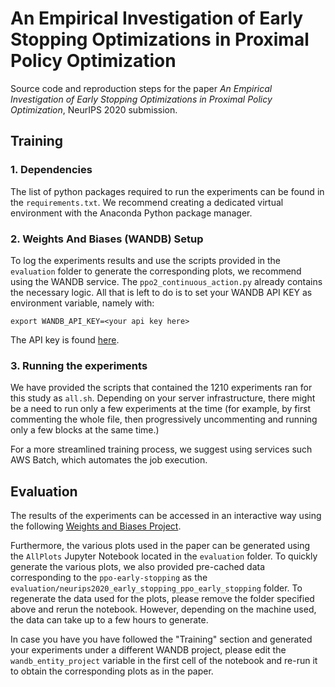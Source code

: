 # An Empirical Investigation of Early Stopping Optimizations in Proximal Policy Optimization

Source code and reproduction steps for the paper _An Empirical Investigation of Early Stopping Optimizations in Proximal Policy Optimization_, NeurIPS 2020 submission.

## Training

### 1. Dependencies

The list of python packages required to run the experiments can be found in the `requirements.txt`.
We recommend creating a dedicated virtual environment with the Anaconda Python package manager.

### 2. Weights And Biases (WANDB) Setup

To log the experiments results and use the scripts provided in the `evaluation` folder to generate the corresponding plots, we
recommend using the WANDB service.
The `ppo2_continuous_action.py` already contains the necessary logic.
All that is left to do is to set your WANDB API KEY as environment variable, namely with:
```
export WANDB_API_KEY=<your api key here>
```
The API key is found [here](https://app.wandb.ai/settings).

### 3. Running the experiments

We have provided the scripts that contained the 1210 experiments ran for this study as `all.sh`.
Depending on your server infrastructure, there might be a need to run only a few experiments at the time (for example, by first commenting the whole file, then progressively uncommenting and running only a few blocks at the same time.)

For a more streamlined training process, we suggest using services such AWS Batch, which automates the job execution.

## Evaluation

The results of the experiments can be accessed in an interactive way using the following [Weights and Biases Project](https://app.wandb.ai/neurips2020-early-stopping/ppo-early-stopping/reports/Final-Report--VmlldzoxMjYxNjc).

Furthermore, the various plots used in the paper can be generated using the `AllPlots` Jupyter Notebook located in the `evaluation` folder.
To quickly generate the various plots, we also provided pre-cached data corresponding to the `ppo-early-stopping` as the `evaluation/neurips2020_early_stopping_ppo_early_stopping` folder.
To regenerate the data used for the plots, please remove the folder specified above and rerun the notebook. However, depending on the machine used, the data can take up to a few hours to generate.

In case you have you have followed the "Training" section and generated your experiments under a different WANDB project, please edit the `wandb_entity_project` variable in the first cell of the notebook and re-run it to obtain the corresponding plots as in the paper.

